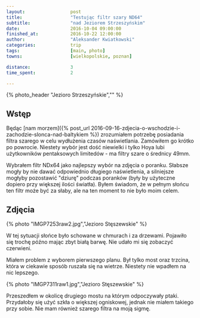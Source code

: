 ```yaml
---
layout:                 post
title:                  "Testując filtr szary ND64"
subtitle:               "nad Jeziorem Strzeszyńskim"
date:                   2016-10-04 09:00:00
finished_at:            2016-10-22 12:00:00
author:                 "Aleksander Kwiatkowski"
categories:             trip
tags:                   [main, photo]
towns:                  [wielkopolskie, poznan]

distance:               3
time_spent:             2

---
```


{% photo_header "Jezioro Strzeszyńskie","" %}

Wstęp
-----

Będąc [nam morzem]({% post_url 2016-09-16-zdjecia-o-wschodzie-i-zachodzie-slonca-nad-baltykiem %})
zrozumiałem potrzebę posiadania filtra szarego w celu wydłużenia czasów
naświetlania. Zamówiłem go krótko po powrocie. Niestety wybór jest dość niewielki
i tylko Hoya lubi użytkowników pentaksowych limitedów - ma filtry
szare o średnicy 49mm.

Wybrałem filtr NDx64 jako najlepszy wybór na zdjęcia o poranku. Słabsze mogły
by nie dawać odpowiednio długiego naświetlenia, a silniejsze mogłyby pozostawić
"dziurę" podczas poranków (były by użyteczne dopiero przy większej ilości światła).
Byłem świadom, że w pełnym słońcu ten filtr może być za
słaby, ale na ten moment to nie było moim celem.

Zdjęcia
-------

{% photo "IMGP7253raw2.jpg","Jezioro Stęszewskie" %}

W tej sytuacji słońce było schowane w chmurach i za drzewami. Pojawiło się trochę
późno mając zbyt białą barwę. Nie udało mi się zobaczyć czerwieni.

Miałem problem z wyborem pierwszego planu. Był tylko most oraz trzcina, która
w ciekawie sposób ruszała się na wietrze. Niestety nie wpadłem na nic lepszego.

{% photo "IMGP7311raw1.jpg","Jezioro Stęszewskie" %}

Przeszedłem w okolicę drugiego mostu na którym odpoczywały ptaki. Przydałoby się
użyć szkła o większej ogniskowej, jednak nie miałem takiego przy sobie. Nie
mam również szarego filtra na moją sigmę.

